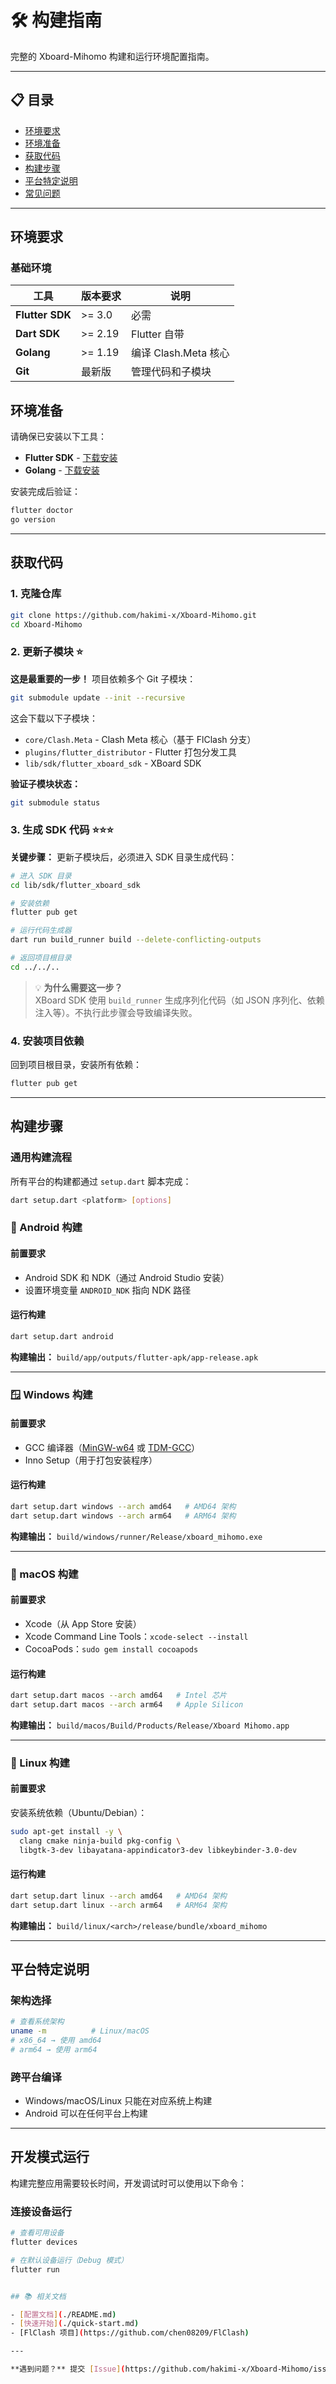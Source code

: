 # 🛠️ 构建指南

完整的 Xboard-Mihomo 构建和运行环境配置指南。

---

## 📋 目录

- [环境要求](#环境要求)
- [环境准备](#环境准备)
- [获取代码](#获取代码)
- [构建步骤](#构建步骤)
- [平台特定说明](#平台特定说明)
- [常见问题](#常见问题)

---

## 环境要求

### 基础环境

| 工具 | 版本要求 | 说明 |
|-----|---------|------|
| **Flutter SDK** | >= 3.0 | 必需 |
| **Dart SDK** | >= 2.19 | Flutter 自带 |
| **Golang** | >= 1.19 | 编译 Clash.Meta 核心 |
| **Git** | 最新版 | 管理代码和子模块 |


## 环境准备

请确保已安装以下工具：

- **Flutter SDK** - [下载安装](https://flutter.dev/docs/get-started/install)
- **Golang** - [下载安装](https://golang.org/dl/)

安装完成后验证：
```bash
flutter doctor
go version
```

---

## 获取代码

### 1. 克隆仓库

```bash
git clone https://github.com/hakimi-x/Xboard-Mihomo.git
cd Xboard-Mihomo
```

### 2. 更新子模块 ⭐

**这是最重要的一步！** 项目依赖多个 Git 子模块：

```bash
git submodule update --init --recursive
```

这会下载以下子模块：
- `core/Clash.Meta` - Clash Meta 核心（基于 FlClash 分支）
- `plugins/flutter_distributor` - Flutter 打包分发工具
- `lib/sdk/flutter_xboard_sdk` - XBoard SDK

**验证子模块状态：**
```bash
git submodule status
```

### 3. 生成 SDK 代码 ⭐⭐⭐

**关键步骤：** 更新子模块后，必须进入 SDK 目录生成代码：

```bash
# 进入 SDK 目录
cd lib/sdk/flutter_xboard_sdk

# 安装依赖
flutter pub get

# 运行代码生成器
dart run build_runner build --delete-conflicting-outputs

# 返回项目根目录
cd ../../..
```

> 💡 **为什么需要这一步？**  
> XBoard SDK 使用 `build_runner` 生成序列化代码（如 JSON 序列化、依赖注入等）。不执行此步骤会导致编译失败。

### 4. 安装项目依赖

回到项目根目录，安装所有依赖：

```bash
flutter pub get
```

---

## 构建步骤

### 通用构建流程

所有平台的构建都通过 `setup.dart` 脚本完成：

```bash
dart setup.dart <platform> [options]
```

### 🤖 Android 构建

#### 前置要求
- Android SDK 和 NDK（通过 Android Studio 安装）
- 设置环境变量 `ANDROID_NDK` 指向 NDK 路径

#### 运行构建

```bash
dart setup.dart android
```

**构建输出：** `build/app/outputs/flutter-apk/app-release.apk`

---

### 🪟 Windows 构建

#### 前置要求
- GCC 编译器（[MinGW-w64](https://www.mingw-w64.org/) 或 [TDM-GCC](https://jmeubank.github.io/tdm-gcc/)）
- Inno Setup（用于打包安装程序）

#### 运行构建

```bash
dart setup.dart windows --arch amd64   # AMD64 架构
dart setup.dart windows --arch arm64   # ARM64 架构
```

**构建输出：** `build/windows/runner/Release/xboard_mihomo.exe`

---

### 🍎 macOS 构建

#### 前置要求
- Xcode（从 App Store 安装）
- Xcode Command Line Tools：`xcode-select --install`
- CocoaPods：`sudo gem install cocoapods`

#### 运行构建

```bash
dart setup.dart macos --arch amd64   # Intel 芯片
dart setup.dart macos --arch arm64   # Apple Silicon
```

**构建输出：** `build/macos/Build/Products/Release/Xboard Mihomo.app`

---

### 🐧 Linux 构建

#### 前置要求

安装系统依赖（Ubuntu/Debian）：
```bash
sudo apt-get install -y \
  clang cmake ninja-build pkg-config \
  libgtk-3-dev libayatana-appindicator3-dev libkeybinder-3.0-dev
```

#### 运行构建

```bash
dart setup.dart linux --arch amd64   # AMD64 架构
dart setup.dart linux --arch arm64   # ARM64 架构
```

**构建输出：** `build/linux/<arch>/release/bundle/xboard_mihomo`

---

## 平台特定说明

### 架构选择

```bash
# 查看系统架构
uname -m          # Linux/macOS
# x86_64 → 使用 amd64
# arm64 → 使用 arm64
```

### 跨平台编译

- Windows/macOS/Linux 只能在对应系统上构建
- Android 可以在任何平台上构建

---

## 开发模式运行

构建完整应用需要较长时间，开发调试时可以使用以下命令：

### 连接设备运行

```bash
# 查看可用设备
flutter devices

# 在默认设备运行（Debug 模式）
flutter run


## 📚 相关文档

- [配置文档](./README.md)
- [快速开始](./quick-start.md)
- [FlClash 项目](https://github.com/chen08209/FlClash)

---

**遇到问题？** 提交 [Issue](https://github.com/hakimi-x/Xboard-Mihomo/issues)


